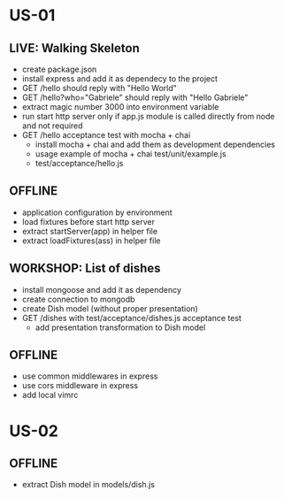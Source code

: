 # US-01

## LIVE: Walking Skeleton
* create package.json
* install express and add it as dependecy to the project
* GET /hello should reply with "Hello World"
* GET /hello?who="Gabriele" should reply with "Hello Gabriele"
* extract magic number 3000 into environment variable
* run start http server only if app.js module is called directly from node and not required
* GET /hello acceptance test with mocha + chai
  * install mocha + chai and add them as development dependencies
  * usage example of mocha + chai test/unit/example.js
  * test/acceptance/hello.js

## OFFLINE
* application configuration by environment
* load fixtures before start http server
* extract startServer(app) in helper file
* extract loadFixtures(ass) in helper file

## WORKSHOP: List of dishes
* install mongoose and add it as dependency
* create connection to mongodb
* create Dish model (without proper presentation)
* GET /dishes with test/acceptance/dishes.js acceptance test
  * add presentation transformation to Dish model

## OFFLINE
* use common middlewares in express
* use cors middleware in express
* add local vimrc


# US-02

## OFFLINE
* extract Dish model in models/dish.js
